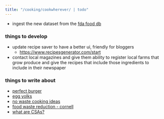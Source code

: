 ```yaml
---
title: "/cooking/cookwherever/ | todo"
---
```


- ingest the new dataset from the [fda food db](https://fdc.nal.usda.gov/download-datasets.html)

### things to develop
- update recipe saver to have a better ui, friendly for bloggers
	- https://www.recipesgenerator.com/start
- contact local magazines and give them ability to register local farms that grow produce and give the recipes that include those ingredients to include in their newspaper
### things to write about
- [perfect burger](https://www.youtube.com/watch?v=ZorUPMeKgh0)
- [egg yolks](https://www.youtube.com/watch?v=KL4PDa6PpLQ)
- [no waste cooking ideas](https://savethefood.com/recipeslisting/scraps?id=24)
- [food waste reduction - cornell](https://ccetompkins.org/food/healthy-people-healthy-planet/food-waste-reduction)
- [what are CSAs?](https://eatlocalfirst.org/csa/)